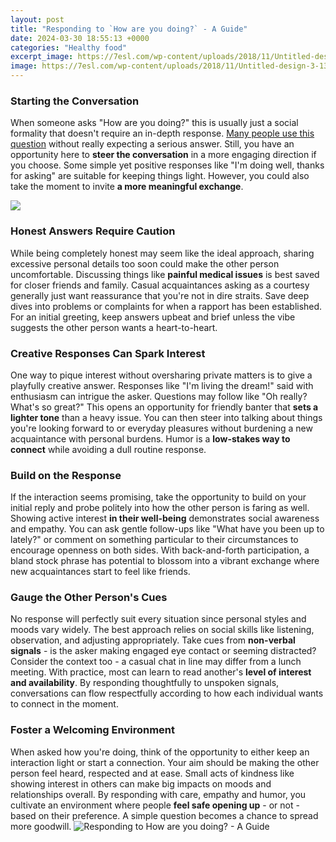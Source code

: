 ```yaml
---
layout: post
title: "Responding to `How are you doing?` - A Guide"
date: 2024-03-30 18:55:13 +0000
categories: "Healthy food"
excerpt_image: https://7esl.com/wp-content/uploads/2018/11/Untitled-design-3-13.jpg
image: https://7esl.com/wp-content/uploads/2018/11/Untitled-design-3-13.jpg
---
```


### Starting the Conversation
When someone asks "How are you doing?" this is usually just a social formality that doesn't require an in-depth response. [Many people use this question](https://store.fi.io.vn/chihuahuas-xmas-lighting-matching-ugly-chihuahua-dog-christmas-81-chihuahua-dog) without really expecting a serious answer. Still, you have an opportunity here to **steer the conversation** in a more engaging direction if you choose. Some simple yet positive responses like "I'm doing well, thanks for asking" are suitable for keeping things light. However, you could also take the moment to invite **a more meaningful exchange**.

![](https://howchimp.com/wp-content/uploads/2020/10/how-to-respond-to-how-are-you.jpg)
### Honest Answers Require Caution 
While being completely honest may seem like the ideal approach, sharing excessive personal details too soon could make the other person uncomfortable. Discussing things like **painful medical issues** is best saved for closer friends and family. Casual acquaintances asking as a courtesy generally just want reassurance that you're not in dire straits. Save deep dives into problems or complaints for when a rapport has been established. For an initial greeting, keep answers upbeat and brief unless the vibe suggests the other person wants a heart-to-heart. 
### Creative Responses Can Spark Interest
One way to pique interest without oversharing private matters is to give a playfully creative answer. Responses like "I'm living the dream!" said with enthusiasm can intrigue the asker. Questions may follow like "Oh really? What's so great?" This opens an opportunity for friendly banter that **sets a lighter tone** than a heavy issue. You can then steer into talking about things you're looking forward to or everyday pleasures without burdening a new acquaintance with personal burdens. Humor is a **low-stakes way to connect** while avoiding a dull routine response.
### Build on the Response 
If the interaction seems promising, take the opportunity to build on your initial reply and probe politely into how the other person is faring as well. Showing active interest **in their well-being** demonstrates social awareness and empathy. You can ask gentle follow-ups like "What have you been up to lately?" or comment on something particular to their circumstances to encourage openness on both sides. With back-and-forth participation, a bland stock phrase has potential to blossom into a vibrant exchange where new acquaintances start to feel like friends.
### Gauge the Other Person's Cues
No response will perfectly suit every situation since personal styles and moods vary widely. The best approach relies on social skills like listening, observation, and adjusting appropriately. Take cues from **non-verbal signals** - is the asker making engaged eye contact or seeming distracted? Consider the context too - a casual chat in line may differ from a lunch meeting. With practice, most can learn to read another's **level of interest and availability**. By responding thoughtfully to unspoken signals, conversations can flow respectfully according to how each individual wants to connect in the moment.
### Foster a Welcoming Environment  
When asked how you're doing, think of the opportunity to either keep an interaction light or start a connection. Your aim should be making the other person feel heard, respected and at ease. Small acts of kindness like showing interest in others can make big impacts on moods and relationships overall. By responding with care, empathy and humor, you cultivate an environment where people **feel safe opening up** - or not - based on their preference. A simple question becomes a chance to spread more goodwill.
![Responding to `How are you doing?` - A Guide](https://7esl.com/wp-content/uploads/2018/11/Untitled-design-3-13.jpg)